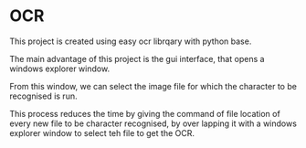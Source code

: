 # OCR

This project is created using easy ocr librqary with python base.

The main advantage of this project is the gui interface, that opens a windows explorer window.

From this window, we can select the image file for which the character to be recognised is run.

This process reduces the time by giving the command of file location of every new file to be character recognised, by over lapping it with a windows explorer window to select teh file to get the OCR.
